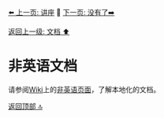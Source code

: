 [⬅️ 上一页: 讲座](讲座) 🚦 [下一页: 没有了➡️](#)

[返回上一级: 文档 ⬆️](../文档)

# 非英语文档

请参阅[Wiki](https://go.dev/wiki)上的[非英语页面](https://go.dev/wiki/NonEnglish)，了解本地化的文档。

[返回顶部 🔝](#非英语文档)